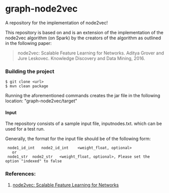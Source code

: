 # graph-node2vec
A repository for the implementation of node2vec!

This repository is based on and is an extension of the implementation of the node2vec algorithm (on Spark) by the creators
of the algorithm as outlined in the following paper:

> node2vec: Scalable Feature Learning for Networks.
> Aditya Grover and Jure Leskovec.
> Knowledge Discovery and Data Mining, 2016.
> 

### Building the project

```
$ git clone <url>
$ mvn clean package
```

Running the aforementioned commands creates the jar file in the following location: "graph-node2vec/target"

####  Input

The repository consists of a sample input file, inputnodes.txt. which can be used for a test run.

Generally, the format for the input file should be of the following form:

     node1_id_int 	node2_id_int 	<weight_float, optional>
	   or
     node1_str 	node2_str 	<weight_float, optional>, Please set the option "indexed" to false

### References:

1. [node2vec: Scalable Feature Learning for Networks](http://arxiv.org/abs/1607.00653)
